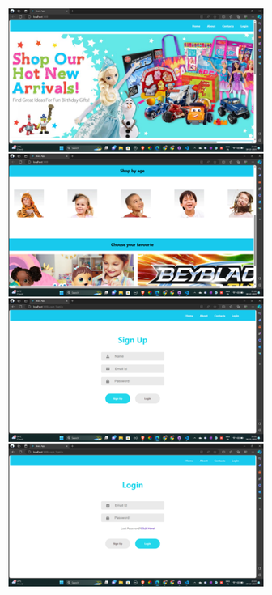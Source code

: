 <img src="https://github.com/vishwa010305/React_IRC/blob/main/Project/Git%20images/img%201.png">
<img src="https://github.com/vishwa010305/React_IRC/blob/main/Project/Git%20images/img%202.png">
<img src="https://github.com/vishwa010305/React_IRC/blob/main/Project/Git%20images/img%203.png">
<img src="https://github.com/vishwa010305/React_IRC/blob/main/Project/Git%20images/img%204.png">
